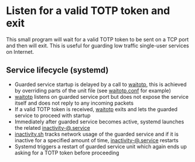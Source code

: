 # Listen for a valid TOTP token and exit

This small program will wait for a valid TOTP token to be sent on a TCP port
and then will exit. This is useful for guarding low traffic single-user
services on Internet.

## Service lifecycle (systemd)

- Guarded service startup is delayed by a call to [waitotp], this is achieved
  by overriding parts of the unit file (see [waitotp.conf] for example)
- [waitotp] listens on guarded service port but does not expose the service
  itself and does not reply to any incoming packets
- If a valid TOTP token is received, [waitotp] exits and lets the guarded
  service to proceed with startup
- Immediately after guarded service becomes active, systemd launches the
  related [inactivity-@.service]
- [inactivity.sh] tracks network usage of the guarded service and if it is
  inactive for a specified amount of time, [inactivity-@.service] restarts
- Systemd triggers a restart of guarded service unit which again ends up
  asking for a TOTP token before proceeding

[waitotp]: waitotp.go
[waitotp.conf]: waitotp.conf
[inactivity-@.service]: inactivity-@.service
[inactivity.sh]: inactivity.sh
